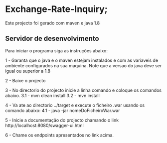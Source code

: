 # Exchange-Rate-Inquiry;
Este projecto foi gerado com maven e java 1.8

## Servidor de desenvolvimento
Para iniciar o programa siga as instruções abaixo:

1 - Garanta que o java e o maven estejam instalados e com as variaveis de ambiente configurados na sua maquina. Note que a versao do java deve ser igual ou superior a 1.8

2 - Baixe o projecto

3 - No directorio do projecto inicie a linha comando e coloque os comandos abaixo.
  3.1 - mvn clean install
  3.2 - mvn install
  
4 - Va ate ao directorio ../target e execute o ficheiro .war usando os comando abaixo:
  4.1 - java -jar nomeDoFicheiroWar.war
  
5 - Inicie a documentação do projecto chamando o link http://localhost:8080/swagger-ui.html

6 - Chame os endpoints apresentados no link acima.

